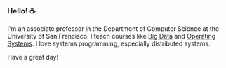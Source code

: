 ### Hello! ☕️

I'm an associate professor in the Department of Computer Science at the University of San Francisco. I teach courses like <a href="https://www.cs.usfca.edu/~mmalensek/cs677/">Big Data</a> and <a href="https://www.cs.usfca.edu/~mmalensek/cs326/">Operating Systems</a>. I love systems programming, especially distributed systems.

Have a great day!
